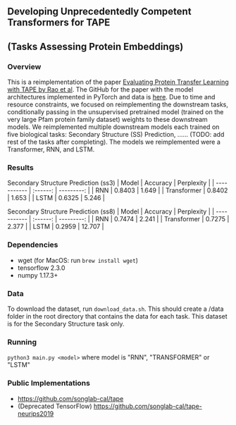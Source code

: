 ## Developing Unprecedentedly Competent Transformers for TAPE

## (Tasks Assessing Protein Embeddings)

### Overview

This is a reimplementation of the paper [Evaluating Protein Transfer Learning with TAPE by Rao et al](https://arxiv.org/pdf/1906.08230.pdf). The GitHub for the paper with the model architectures implemented in PyTorch and data is [here](https://github.com/songlab-cal/tape). Due to time and resource constraints, we focused on reimplementing the downstream tasks, conditionally passing in the unsupervised pretrained model (trained on the very large Pfam protein family dataset) weights to these downstream models. We reimplemented multiple downstream models each trained on five biological tasks: Secondary Structure (SS) Prediction, ...... (TODO: add rest of the tasks after completing). The models we reimplemented were a Transformer, RNN, and LSTM.

### Results

Secondary Structure Prediction (ss3)
| Model       | Accuracy | Perplexity |
| ----------- | :------: | ---------: |
| RNN         |  0.8403  |      1.649 |
| Transformer |  0.8402  |      1.653 |
| LSTM        |  0.6325  |      5.246 |

Secondary Structure Prediction (ss8)
| Model       | Accuracy | Perplexity |
| ----------- | :------: | ---------: |
| RNN         |  0.7474  |      2.241 |
| Transformer |  0.7275  |      2.377 |
| LSTM        |  0.2959  |     12.707 |


### Dependencies

- wget (for MacOS: run `brew install wget`)
- tensorflow 2.3.0
- numpy 1.17.3+

### Data

To download the dataset, run `download_data.sh`. This should create a /data folder in the root directory that contains the data for each task. This dataset is for the Secondary Structure task only.

### Running

`python3 main.py <model>` where model is "RNN", "TRANSFORMER" or "LSTM"

### Public Implementations

- https://github.com/songlab-cal/tape
- (Deprecated TensorFlow) https://github.com/songlab-cal/tape-neurips2019
